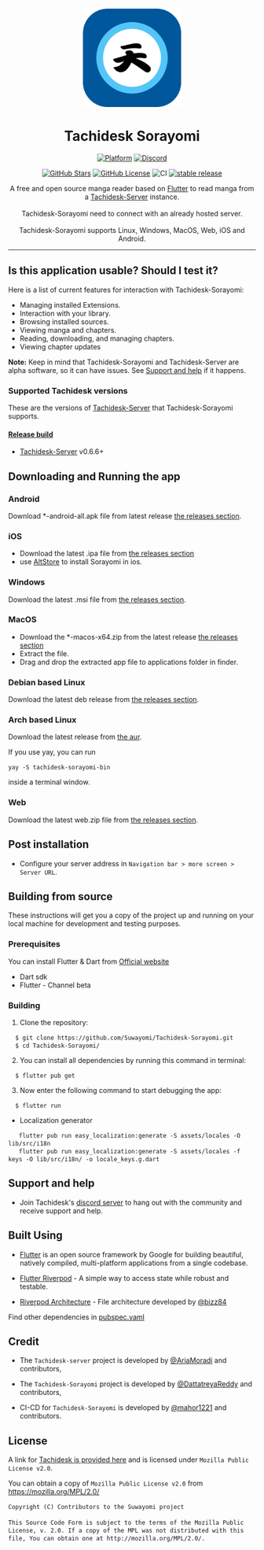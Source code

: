 <p align="center">
 <img width=200px height=200px src="assets/icons/launcher/sorayomi_icon.png" alt="Tachidesk Sorayomi logo"/>
</p>

<h1 align="center"> Tachidesk Sorayomi </h1>

<div align="center">

[![Platform](https://img.shields.io/badge/platform-Android%20%7C%20iOS%20%7C%20Linux%20%7C%20Windows%20%7C%20MacOS%20%7C%20Web-lightgrey)][release]
[![Discord](https://img.shields.io/discord/801021177333940224.svg?label=discord&labelColor=7289da&color=2c2f33&style=flat)](https://discord.gg/DDZdqZWaHA)

</div>

<div align="center">

[![GitHub Stars](https://img.shields.io/github/stars/Suwayomi/Tachidesk-Sorayomi)](https://github.com/Suwayomi/Tachidesk-Sorayomi)
[![GitHub License](https://img.shields.io/github/license/Suwayomi/Tachidesk-Sorayomi)](https://github.com/Suwayomi/Tachidesk-Sorayomi/blob/main/LICENSE)
![CI](https://github.com/Suwayomi/Tachidesk-Sorayomi/actions/workflows/publish.yml/badge.svg)
[![stable release](https://img.shields.io/github/release/Suwayomi/Tachidesk-Sorayomi.svg?maxAge=3600&label=download)](https://github.com/Suwayomi/Tachidesk-Sorayomi/releases)

</div>



<p align="center">
A free and open source manga reader based on <a href="https://flutter.dev/">Flutter</a> to read manga from a <a href="https://github.com/Suwayomi/Tachidesk-Server">Tachidesk-Server</a> instance.</br></br>
Tachidesk-Sorayomi need to connect with an already hosted server.</br></br>
Tachidesk-Sorayomi supports Linux, Windows, MacOS, Web, iOS and Android.
</p>

---

## Is this application usable? Should I test it?

Here is a list of current features for interaction with Tachidesk-Sorayomi:

- Managing installed Extensions.
- Interaction with your library.
- Browsing installed sources.
- Viewing manga and chapters.
- Reading, downloading, and managing chapters.
- Viewing chapter updates

**Note:** Keep in mind that Tachidesk-Sorayomi and Tachidesk-Server are alpha software, so it can have issues. See [Support and help](#support-and-help) if it happens.


### Supported Tachidesk versions

These are the versions of [Tachidesk-Server][tachidesk-server] that Tachidesk-Sorayomi supports.

#### [Release build][release]

- [Tachidesk-Server][tachidesk-server] v0.6.6+


## Downloading and Running the app

### Android

Download *-android-all.apk file from latest release [the releases section][release].


### iOS

- Download the latest .ipa file from [the releases section][release]
- use [AltStore](https://altstore.io/) to install Sorayomi in ios.

### Windows

Download the latest .msi file from [the releases section][release].

### MacOS

- Download the *-macos-x64.zip from the latest release [the releases section][release]
- Extract the file.
- Drag and drop the extracted app file to applications folder in finder.
### Debian based Linux

Download the latest deb release from [the releases section][release].

### Arch based Linux

Download the latest release from [the aur](https://aur.archlinux.org/packages/tachidesk-sorayomi-bin).

If you use yay, you can run
```
yay -S tachidesk-sorayomi-bin
```
inside a terminal window.

### Web

Download the latest web.zip file from [the releases section][release].


## Post installation

  - Configure your server address in `Navigation bar > more screen > Server URL`.

## Building from source

These instructions will get you a copy of the project up and running on your local machine for development and testing purposes.

### Prerequisites

You can install Flutter & Dart from [Official website](https://docs.flutter.dev/get-started/install)

  - Dart sdk
  - Flutter - Channel beta

### Building

1.  Clone the repository:

```
  $ git clone https://github.com/Suwayomi/Tachidesk-Sorayomi.git
  $ cd Tachidesk-Sorayomi/
```
2.  You can install all dependencies by running this command in terminal:

```
  $ flutter pub get
```

3.  Now enter the following command to start debugging the app:

```
  $ flutter run
```

-  Localization generator
```
   flutter pub run easy_localization:generate -S assets/locales -O lib/src/i18n
   flutter pub run easy_localization:generate -S assets/locales -f keys -O lib/src/i18n/ -o locale_keys.g.dart
```

## Support and help

-   Join Tachidesk's [discord server](https://discord.gg/DDZdqZWaHA) to hang out with the community and receive support and help.


## Built Using

- [Flutter](https://flutter.dev/) is an open source framework by Google for building beautiful, natively compiled, multi-platform applications from a single codebase.

- [Flutter Riverpod](https://pub.dev/packages/riverpod/) - A simple way to access state while robust and testable.

- [Riverpod Architecture](https://codewithandrea.com/articles/flutter-app-architecture-riverpod-introduction/) - File architecture developed by [@bizz84](https://github.com/bizz84)

Find other dependencies in [pubspec.yaml](pubspec.yaml)

## Credit

- The `Tachidesk-server` project is developed by [@AriaMoradi](https://github.com/AriaMoradi) and contributors,

- The `Tachidesk-Sorayomi` project is developed by [@DattatreyaReddy](https://github.com/DattatreyaReddy) and contributors,

- CI-CD for `Tachidesk-Sorayomi` is developed by [@mahor1221](https://github.com/mahor1221) and contributors.


## License

A link for [Tachidesk is provided here](https://github.com/Suwayomi/Tachidesk) and is licensed under `Mozilla Public License v2.0`.

You can obtain a copy of `Mozilla Public License v2.0` from https://mozilla.org/MPL/2.0/


    Copyright (C) Contributors to the Suwayomi project

    This Source Code Form is subject to the terms of the Mozilla Public
    License, v. 2.0. If a copy of the MPL was not distributed with this
    file, You can obtain one at http://mozilla.org/MPL/2.0/.


[release]: https://github.com/Suwayomi/Tachidesk-Sorayomi/releases
[tachidesk-server]: https://github.com/Suwayomi/Tachidesk-Server
[tachidesk-server-preview]: https://github.com/Suwayomi/Tachidesk-Server-preview/releases
